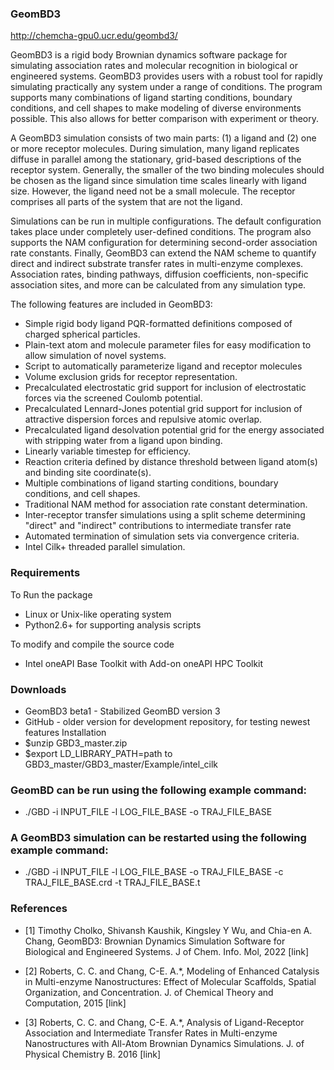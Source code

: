 ### GeomBD3

http://chemcha-gpu0.ucr.edu/geombd3/

GeomBD3 is a rigid body Brownian dynamics software package for simulating association rates and molecular recognition in biological or engineered systems. GeomBD3 provides users with a robust tool for rapidly simulating practically any system under a range of conditions. The program supports many combinations of ligand starting conditions, boundary conditions, and cell shapes to make modeling of diverse environments possible. This also allows for better comparison with experiment or theory.

A GeomBD3 simulation consists of two main parts: (1) a ligand and (2) one or more receptor molecules. During simulation, many ligand replicates diffuse in parallel among the stationary, grid-based descriptions of the receptor system. Generally, the smaller of the two binding molecules should be chosen as the ligand since simulation time scales linearly with ligand size. However, the ligand need not be a small molecule. The receptor comprises all parts of the system that are not the ligand.

Simulations can be run in multiple configurations. The default configuration takes place under completely user-defined conditions. The program also supports the NAM configuration for determining second-order association rate constants. Finally, GeomBD3 can extend the NAM scheme to quantify direct and indirect substrate transfer rates in multi-enzyme complexes. Association rates, binding pathways, diffusion coefficients, non-specific association sites, and more can be calculated from any simulation type.

The following features are included in GeomBD3:

* Simple rigid body ligand PQR-formatted definitions composed of charged spherical particles.
* Plain-text atom and molecule parameter files for easy modification to allow simulation of novel systems.
* Script to automatically parameterize ligand and receptor molecules
* Volume exclusion grids for receptor representation.
* Precalculated electrostatic grid support for inclusion of electrostatic forces via the screened Coulomb potential.
* Precalculated Lennard-Jones potential grid support for inclusion of attractive dispersion forces and repulsive atomic overlap.
* Precalculated ligand desolvation potential grid for the energy associated with stripping water from a ligand upon binding.
* Linearly variable timestep for efficiency.
* Reaction criteria defined by distance threshold between ligand atom(s) and binding site coordinate(s).
* Multiple combinations of ligand starting conditions, boundary conditions, and cell shapes.
* Traditional NAM method for association rate constant determination.
* Inter-receptor transfer simulations using a split scheme determining "direct" and "indirect" contributions to intermediate transfer rate
* Automated termination of simulation sets via convergence criteria.
* Intel Cilk+ threaded parallel simulation.

### Requirements

To Run the package

* Linux or Unix-like operating system
* Python2.6+ for supporting analysis scripts

To modify and compile the source code

* Intel oneAPI Base Toolkit with Add-on oneAPI HPC Toolkit

### Downloads

* GeomBD3 beta1 - Stabilized GeomBD version 3
* GitHub - older version for development repository, for testing newest features Installation
* $unzip GBD3_master.zip
* $export LD_LIBRARY_PATH=path to GBD3_master/GBD3_master/Example/intel_cilk

### GeomBD can be run using the following example command:

* ./GBD -i INPUT_FILE -l LOG_FILE_BASE -o TRAJ_FILE_BASE

### A GeomBD3 simulation can be restarted using the following example command:

* ./GBD -i INPUT_FILE -l LOG_FILE_BASE -o TRAJ_FILE_BASE -c TRAJ_FILE_BASE.crd -t TRAJ_FILE_BASE.t

### References

* [1] Timothy Cholko, Shivansh Kaushik, Kingsley Y Wu, and Chia-en A. Chang, GeomBD3: Brownian Dynamics Simulation Software for Biological and Engineered Systems. J of Chem. Info. Mol, 2022 [link]
* [2] Roberts, C. C. and Chang, C-E. A.*, Modeling of Enhanced Catalysis in Multi-enzyme Nanostructures: Effect of Molecular Scaffolds, Spatial Organization, and Concentration. J. of Chemical Theory and Computation, 2015 [link]

* [3] Roberts, C. C. and Chang, C-E. A.*, Analysis of Ligand-Receptor Association and Intermediate Transfer Rates in Multi-enzyme Nanostructures with All-Atom Brownian Dynamics Simulations. J. of Physical Chemistry B. 2016 [link]


